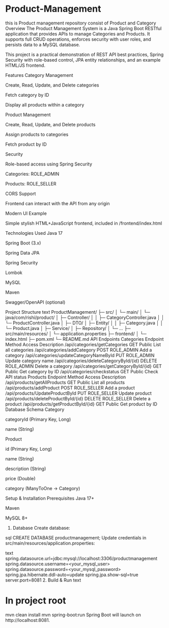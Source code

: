 # Product-Management
this is Product management repository consist of Product and Category
Overview
The Product Management System is a Java Spring Boot RESTful application that provides APIs to manage Categories and Products. It supports full CRUD operations, enforces security with user roles, and persists data to a MySQL database.

This project is a practical demonstration of REST API best practices, Spring Security with role-based control, JPA entity relationships, and an example HTML/JS frontend.

Features
Category Management

Create, Read, Update, and Delete categories

Fetch category by ID

Display all products within a category

Product Management

Create, Read, Update, and Delete products

Assign products to categories

Fetch product by ID

Security

Role-based access using Spring Security

Categories: ROLE_ADMIN

Products: ROLE_SELLER

CORS Support

Frontend can interact with the API from any origin

Modern UI Example

Simple stylish HTML+JavaScript frontend, included in /frontend/index.html

Technologies Used
Java 17

Spring Boot (3.x)

Spring Data JPA

Spring Security

Lombok

MySQL

Maven

Swagger/OpenAPI (optional)

Project Structure
text
ProductManagement/
├─ src/
│  └─ main/
│     └─ java/com/rishi/product/
│         ├─ Controller/
│         │    ├─ CategoryController.java
│         │    └─ ProductController.java
│         ├─ DTO/
│         ├─ Entity/
│         │    ├─ Category.java
│         │    └─ Product.java
│         ├─ Service/
│         ├─ Repository/
│         └─ ...
├─ src/main/resources/
│    └─ application.properties
├─ frontend/
│    └─ index.html
├─ pom.xml
└─ README.md
API Endpoints
Categories
Endpoint	Method	Access	Description
/api/categories/getCategories	GET	Public	List all categories
/api/categories/addCategory	POST	ROLE_ADMIN	Add a category
/api/categories/updateCategoryNameById	PUT	ROLE_ADMIN	Update category name
/api/categories/deleteCategoryById/{id}	DELETE	ROLE_ADMIN	Delete a category
/api/categories/getCategoryById/{id}	GET	Public	Get category by ID
/api/categories/checkstatus	GET	Public	Check API status
Products
Endpoint	Method	Access	Description
/api/products/getAllProducts	GET	Public	List all products
/api/products/addProduct	POST	ROLE_SELLER	Add a product
/api/products/UpdateProductById	PUT	ROLE_SELLER	Update product
/api/products/deleteProductById/{id}	DELETE	ROLE_SELLER	Delete a product
/api/products/getProductById/{id}	GET	Public	Get product by ID
Database Schema
Category

categoryId (Primary Key, Long)

name (String)

Product

id (Primary Key, Long)

name (String)

description (String)

price (Double)

category (ManyToOne → Category)

Setup & Installation
Prerequisites
Java 17+

Maven

MySQL 8+

1. Database
Create database:

sql
CREATE DATABASE productmanagement;
Update credentials in src/main/resources/application.properties:

text
spring.datasource.url=jdbc:mysql://localhost:3306/productmanagement
spring.datasource.username=<your_mysql_user>
spring.datasource.password=<your_mysql_password>
spring.jpa.hibernate.ddl-auto=update
spring.jpa.show-sql=true
server.port=8081
2. Build & Run
text
# In project root
mvn clean install
mvn spring-boot:run
Spring Boot will launch on http://localhost:8081.
